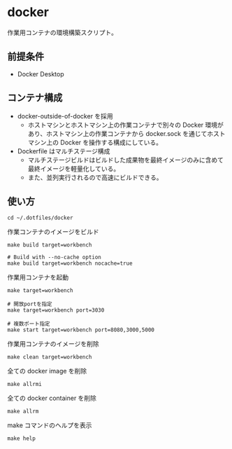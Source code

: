 # docker

作業用コンテナの環境構築スクリプト。

## 前提条件

- Docker Desktop

## コンテナ構成

- docker-outside-of-docker を採用
  - ホストマシンとホストマシン上の作業コンテナで別々の Docker 環境があり、ホストマシン上の作業コンテナから docker.sock を通じてホストマシン上の Docker を操作する構成にしている。
- Dockerfile はマルチステージ構成
  - マルチステージビルドはビルドした成果物を最終イメージのみに含めて最終イメージを軽量化している。
  - また、並列実行されるので高速にビルドできる。

## 使い方

```
cd ~/.dotfiles/docker
```

作業コンテナのイメージをビルド

```
make build target=workbench

# Build with --no-cache option
make build target=workbench nocache=true
```

作業用コンテナを起動

```
make target=workbench

# 開放portを指定
make target=workbench port=3030

# 複数ポート指定
make start target=workbench port=8080,3000,5000
```

作業用コンテナのイメージを削除

```
make clean target=workbench
```

全ての docker image を削除

```
make allrmi
```

全ての docker container を削除

```
make allrm
```

make コマンドのヘルプを表示

```
make help
```
